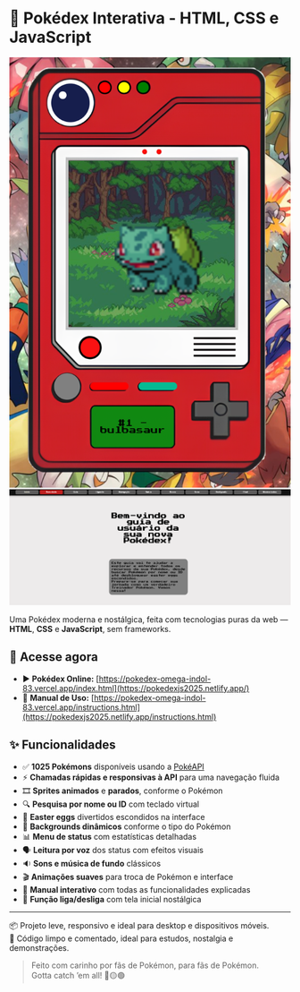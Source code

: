 # 📱 Pokédex Interativa - HTML, CSS e JavaScript

![Screenshot 1](https://raw.githubusercontent.com/Derek-Linhares/Pokedex/main/Captura%20de%20tela%202025-07-21%20202413.png)
![Screenshot 3](https://raw.githubusercontent.com/Derek-Linhares/Pokedex/main/Captura%20de%20tela%202025-07-21%20202453.png)

Uma Pokédex moderna e nostálgica, feita com tecnologias puras da web — **HTML**, **CSS** e **JavaScript**, sem frameworks.

## 🔗 Acesse agora

- ▶️ **Pokédex Online:** [https://pokedex-omega-indol-83.vercel.app/index.html](https://pokedexjs2025.netlify.app/)
- 📘 **Manual de Uso:** [https://pokedex-omega-indol-83.vercel.app/instructions.html](https://pokedexjs2025.netlify.app/instructions.html)

## ✨ Funcionalidades

- ✅ **1025 Pokémons** disponíveis usando a [PokéAPI](https://pokeapi.co/)
- ⚡ **Chamadas rápidas e responsivas à API** para uma navegação fluida
- 🎞️ **Sprites animados** e **parados**, conforme o Pokémon
- 🔍 **Pesquisa por nome ou ID** com teclado virtual
- 🥚 **Easter eggs** divertidos escondidos na interface
- 🌈 **Backgrounds dinâmicos** conforme o tipo do Pokémon
- 📊 **Menu de status** com estatísticas detalhadas
- 🗣️ **Leitura por voz** dos status com efeitos visuais
- 🔉 **Sons e música de fundo** clássicos
- 🎬 **Animações suaves** para troca de Pokémon e interface
- 📘 **Manual interativo** com todas as funcionalidades explicadas
- 🔌 **Função liga/desliga** com tela inicial nostálgica

---

📦 Projeto leve, responsivo e ideal para desktop e dispositivos móveis.  
🧠 Código limpo e comentado, ideal para estudos, nostalgia e demonstrações.

> Feito com carinho por fãs de Pokémon, para fãs de Pokémon.  
> Gotta catch ’em all! 🔴🟡🟢
